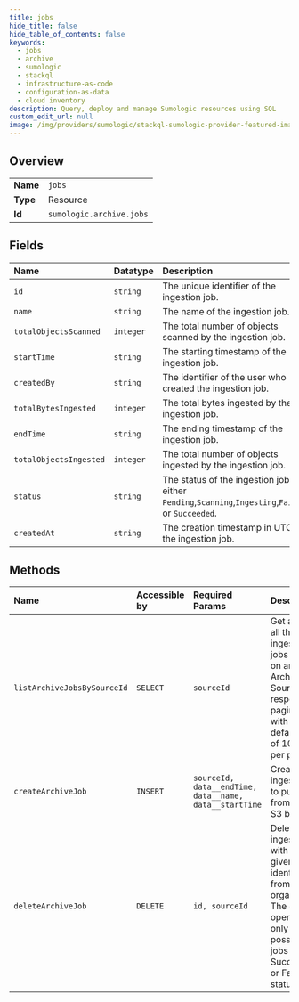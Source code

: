```yaml
---
title: jobs
hide_title: false
hide_table_of_contents: false
keywords:
  - jobs
  - archive
  - sumologic    
  - stackql
  - infrastructure-as-code
  - configuration-as-data
  - cloud inventory
description: Query, deploy and manage Sumologic resources using SQL
custom_edit_url: null
image: /img/providers/sumologic/stackql-sumologic-provider-featured-image.png
---
```

  
    

## Overview
<table><tbody>
<tr><td><b>Name</b></td><td><code>jobs</code></td></tr>
<tr><td><b>Type</b></td><td>Resource</td></tr>
<tr><td><b>Id</b></td><td><code>sumologic.archive.jobs</code></td></tr>
</tbody></table>

## Fields
| Name | Datatype | Description |
|:-----|:---------|:------------|
| `id` | `string` | The unique identifier of the ingestion job. |
| `name` | `string` | The name of the ingestion job. |
| `totalObjectsScanned` | `integer` | The total number of objects scanned by the ingestion job. |
| `startTime` | `string` | The starting timestamp of the ingestion job. |
| `createdBy` | `string` | The identifier of the user who created the ingestion job. |
| `totalBytesIngested` | `integer` | The total bytes ingested by the ingestion job. |
| `endTime` | `string` | The ending timestamp of the ingestion job. |
| `totalObjectsIngested` | `integer` | The total number of objects ingested by the ingestion job. |
| `status` | `string` | The status of the ingestion job, either `Pending`,`Scanning`,`Ingesting`,`Failed`, or `Succeeded`. |
| `createdAt` | `string` | The creation timestamp in UTC of the ingestion job. |
## Methods
| Name | Accessible by | Required Params | Description |
|:-----|:--------------|:----------------|:------------|
| `listArchiveJobsBySourceId` | `SELECT` | `sourceId` | Get a list of all the ingestion jobs created on an Archive Source. The response is paginated with a default limit of 10 jobs per page. |
| `createArchiveJob` | `INSERT` | `sourceId, data__endTime, data__name, data__startTime` | Create an ingestion job to pull data from your S3 bucket. |
| `deleteArchiveJob` | `DELETE` | `id, sourceId` | Delete an ingestion job with the given identifier from the organization. The delete operation is only possible for jobs with a Succeeded or Failed status. |
